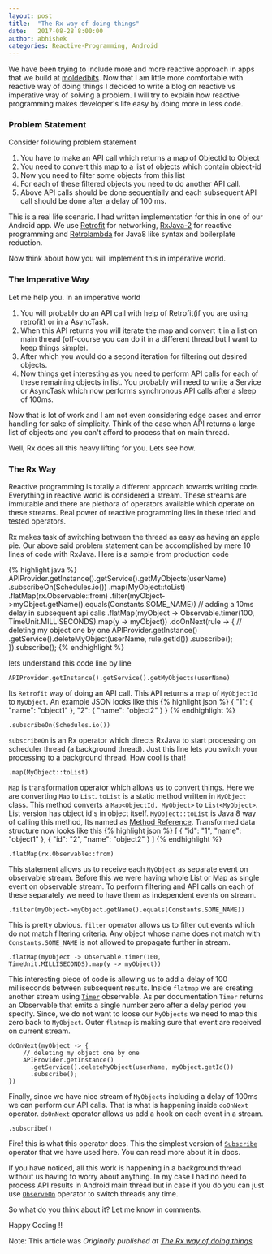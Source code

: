 ```yaml
---
layout: post
title:  "The Rx way of doing things"
date:   2017-08-28 8:00:00
author: abhishek
categories: Reactive-Programming, Android
---
```


We have been trying to include more and more reactive approach in apps that we build at [moldedbits](http:///www.moldedbits.com). Now that I am little more  comfortable with reactive way of doing things I decided to write a blog on reactive vs imperative way of solving a problem. I will try to explain how reactive programming makes developer's life easy by doing more in less code.

### Problem Statement
Consider following problem statement

1. You have to make an API call which returns a map of ObjectId to Object
2. You need to convert this map to a list of objects which contain object-id
3. Now you need to filter some objects from this list
4. For each of these filtered objects you need to do another API call.
5. Above API calls should be done sequentially and each subsequent API call should be done after a delay of 100 ms.

This is a real life scenario. I had written implementation for this in one of our Android app. We use [Retrofit](http://square.github.io/retrofit/) for networking, [RxJava-2](https://github.com/ReactiveX/RxJava) for reactive programming and [Retrolambda](https://github.com/orfjackal/retrolambda) for Java8 like syntax and boilerplate reduction.

Now think about how you will implement this in imperative world.

### The Imperative Way

Let me help you. In an imperative world

1. You will probably do an API call with help of Retrofit(if you are using retrofit) or in a AsyncTask.
2. When this API returns you will iterate the map and convert it in a list on main thread (off-course you can do it in a different thread but I want to keep things simple).
3. After which you would do a second iteration for filtering out desired objects.
4. Now things get interesting as you need to perform API calls for each of these remaining objects in list. You probably will need to write a Service or AsyncTask which now performs synchronous API calls after a sleep of 100ms.

Now that is lot of work and I am not even considering edge cases and error handling for sake of simplicity. Think of the case when API returns a large list of objects and you can't afford to process that on main thread.

Well, Rx does all this heavy lifting for you. Lets see how.

### The Rx Way

Reactive programming is totally a different approach towards writing code. Everything in reactive world is considered a stream. These streams are immutable and there are plethora of operators available which operate on these streams. Real power of reactive programming lies in these tried and tested operators.

Rx makes task of switching between the thread as easy as having an apple pie. Our above said problem statement can be accomplished by mere 10 lines of code with RxJava. Here is a sample from production code

{% highlight java %}
APIProvider.getInstance().getService().getMyObjects(userName)
  .subscribeOn(Schedules.io())
  .map(MyObject::toList)
  .flatMap(rx.Observable::from)
  .filter(myObject->myObject.getName().equals(Constants.SOME_NAME))
  // adding a 10ms delay in subsequent api calls
  .flatMap(myObject -> Observable.timer(100, TimeUnit.MILLISECONDS).map(y -> myObject))
  .doOnNext(rule -> {
      // deleting my object one by one
      APIProvider.getInstance()
        .getService().deleteMyObject(userName, rule.getId())
        .subscribe();
  }).subscribe();
{% endhighlight %}

lets understand this code line by line

```
APIProvider.getInstance().getService().getMyObjects(userName)
```
Its `Retrofit` way of doing an API call. This API returns a map of `MyObjectId` to `MyObject`. An example JSON looks like this
{% highlight json %}
{
  "1": {
    "name": "object1"
  },
  "2": {
    "name": "object2"
  }
}
{% endhighlight %}

```
.subscribeOn(Schedules.io())
```
`subscribeOn` is an Rx operator which directs RxJava to start processing on scheduler thread (a background thread). Just this line lets you switch your processing to a background thread. How cool is that!

```
.map(MyObject::toList)
```
`Map` is transformation operator which allows us to convert things. Here we are converting `Map` to `List`. `toList` is a static method written in `MyObject` class. This method converts a `Map<ObjectId, MyObject>` to `List<MyObject>`. List version has object id's in object itself. `MyObject::toList` is Java 8 way of calling this method, Its named as [Method Reference](https://docs.oracle.com/javase/tutorial/java/javaOO/methodreferences.html). Transformed data structure now looks like this
{% highlight json %}
[
  {
    "id": "1",
    "name": "object1"
  },
  {
    "id": "2",
    "name": "object2"
  }
]
{% endhighlight %}

```
.flatMap(rx.Observable::from)
```

This statement allows us to receive each `MyObject` as separate event on observable stream. Before this we were having whole List or Map as single event on observable stream. To perform filtering and API calls on each of these separately we need to have them as independent events on stream.

```
.filter(myObject->myObject.getName().equals(Constants.SOME_NAME))
```

This is pretty obvious. `filter` operator allows us to filter out events which do not match filtering criteria. Any object whose name does not match with `Constants.SOME_NAME` is not allowed to propagate further in stream.

```
.flatMap(myObject -> Observable.timer(100, TimeUnit.MILLISECONDS).map(y -> myObject))
```

This interesting piece of code is allowing us to add a delay of 100 milliseconds between subsequent results. Inside `flatmap` we are creating another stream using [`Timer`](http://reactivex.io/documentation/operators/timer.html) observable. As per documentation `Timer` returns an Observable that emits a single number zero after a delay period you specify. Since, we do not want to loose our `MyObjects` we need to map this zero back to `MyObject`. Outer `flatmap` is making sure that event are received on current stream.

```
doOnNext(myObject -> {
    // deleting my object one by one
    APIProvider.getInstance()
      .getService().deleteMyObject(userName, myObject.getId())
      .subscribe();
})
```

Finally, since we have nice stream of `MyObjects` including a delay of 100ms we can perform our API calls. That is what is happening inside `doOnNext` operator. `doOnNext` operator allows us add a hook on each event in a stream.

```
.subscribe()
```
Fire! this is what this operator does. This the simplest version of [`Subscribe`](http://reactivex.io/documentation/operators/subscribe.html) operator that we have used here. You can read more about it in docs.

 If you have noticed, all this work is happening in a background thread without us having to worry about anything. In my case I had no need to process API results in Android main thread but in case if you do you can just use [`ObserveOn`](http://reactivex.io/documentation/operators/observeon.html) operator to switch threads any time.

So what do you think about it? Let me know in comments.

Happy Coding !!

Note: This article was *Originally published at [The Rx way of doing things](http://eng.moldedbits.com/reactive-programming/2017/08/28/the-rx-way.html)*